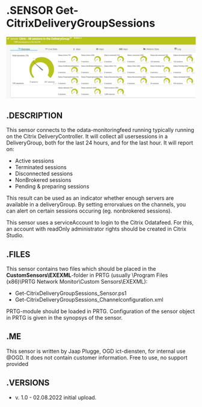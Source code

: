 # **.SENSOR** Get-CitrixDeliveryGroupSessions

![Screenshot header](https://github.com/jaapplugge/PRTG/blob/main/Sensors/Get-CitrixDeliveryGroupSessions/Screenshot_01.jpg)

## **.DESCRIPTION**

This sensor connects to the odata-monitoringfeed running typically running on the Citrix DeliveryController.
It will collect all usersessions in a DeliveryGroup, both for the last 24 hours, and for the last hour.
It will report on:

* Active sessions
* Terminated sessions
* Disconnected sessions
* NonBrokered sessions
* Pending & preparing sessions

This result can be used as an indicator whether enough servers are available in a deliveryGroup. By setting
errorvalues on the channels, you can alert on certain sessions occuring (eg. nonbrokered sessions).

This sensor uses a serviceAccount to login to the Citrix Odatafeed. For this, an account with readOnly
administrator rights should be created in Citrix Studio.

## **.FILES**

This sensor contains two files which should be placed in the **CustomSensors\EXEXML**-folder
in PRTG (usually \Program Files (x86)\PRTG Network Monitor\Custom Sensors\EXEXML):

* Get-CitrixDeliveryGroupSessions_Sensor.ps1
* Get-CitrixDeliveryGroupSessions_Channelconfiguration.xml

PRTG-module should be loaded in PRTG.
Configuration of the sensor object in PRTG is given in the synopsys of the sensor.

## **.ME**

This sensor is written by Jaap Plugge, OGD ict-diensten, for internal use @OGD.
It does not contain customer information. Free to use, no support provided

## **.VERSIONS**

* v. 1.0 - 02.08.2022 initial upload.
